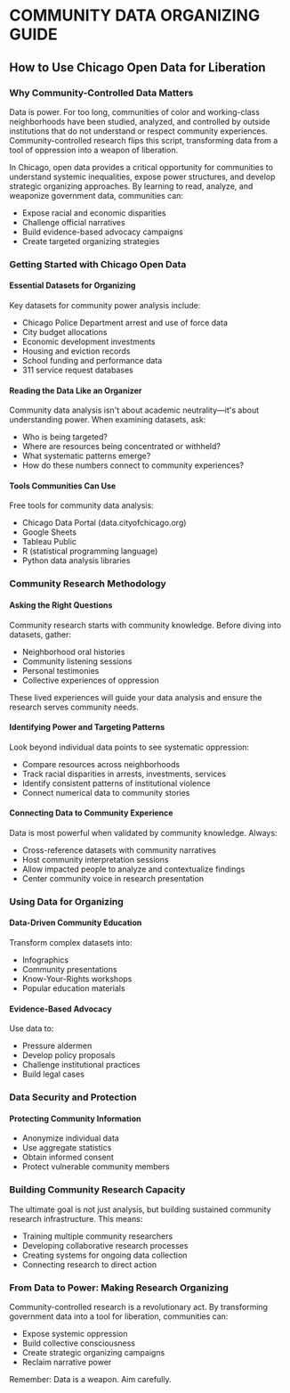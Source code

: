 # COMMUNITY DATA ORGANIZING GUIDE
## How to Use Chicago Open Data for Liberation

### Why Community-Controlled Data Matters

Data is power. For too long, communities of color and working-class neighborhoods have been studied, analyzed, and controlled by outside institutions that do not understand or respect community experiences. Community-controlled research flips this script, transforming data from a tool of oppression into a weapon of liberation.

In Chicago, open data provides a critical opportunity for communities to understand systemic inequalities, expose power structures, and develop strategic organizing approaches. By learning to read, analyze, and weaponize government data, communities can:
- Expose racial and economic disparities
- Challenge official narratives
- Build evidence-based advocacy campaigns
- Create targeted organizing strategies

### Getting Started with Chicago Open Data

#### Essential Datasets for Organizing
Key datasets for community power analysis include:
- Chicago Police Department arrest and use of force data
- City budget allocations
- Economic development investments
- Housing and eviction records
- School funding and performance data
- 311 service request databases

#### Reading the Data Like an Organizer

Community data analysis isn't about academic neutrality—it's about understanding power. When examining datasets, ask:
- Who is being targeted?
- Where are resources being concentrated or withheld?
- What systematic patterns emerge?
- How do these numbers connect to community experiences?

#### Tools Communities Can Use
Free tools for community data analysis:
- Chicago Data Portal (data.cityofchicago.org)
- Google Sheets
- Tableau Public
- R (statistical programming language)
- Python data analysis libraries

### Community Research Methodology

#### Asking the Right Questions
Community research starts with community knowledge. Before diving into datasets, gather:
- Neighborhood oral histories
- Community listening sessions
- Personal testimonies
- Collective experiences of oppression

These lived experiences will guide your data analysis and ensure the research serves community needs.

#### Identifying Power and Targeting Patterns

Look beyond individual data points to see systematic oppression:
- Compare resources across neighborhoods
- Track racial disparities in arrests, investments, services
- Identify consistent patterns of institutional violence
- Connect numerical data to community stories

#### Connecting Data to Community Experience

Data is most powerful when validated by community knowledge. Always:
- Cross-reference datasets with community narratives
- Host community interpretation sessions
- Allow impacted people to analyze and contextualize findings
- Center community voice in research presentation

### Using Data for Organizing

#### Data-Driven Community Education
Transform complex datasets into:
- Infographics
- Community presentations
- Know-Your-Rights workshops
- Popular education materials

#### Evidence-Based Advocacy
Use data to:
- Pressure aldermen
- Develop policy proposals
- Challenge institutional practices
- Build legal cases

### Data Security and Protection

#### Protecting Community Information
- Anonymize individual data
- Use aggregate statistics
- Obtain informed consent
- Protect vulnerable community members

### Building Community Research Capacity

The ultimate goal is not just analysis, but building sustained community research infrastructure. This means:
- Training multiple community researchers
- Developing collaborative research processes
- Creating systems for ongoing data collection
- Connecting research to direct action

### From Data to Power: Making Research Organizing

Community-controlled research is a revolutionary act. By transforming government data into a tool for liberation, communities can:
- Expose systemic oppression
- Build collective consciousness
- Create strategic organizing campaigns
- Reclaim narrative power

Remember: Data is a weapon. Aim carefully.